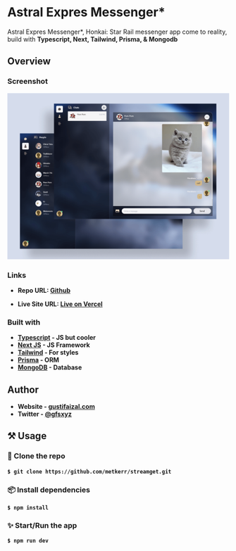 # Astral Expres Messenger\*

Astral Expres Messenger\*, Honkai: Star Rail messenger app come to reality, build with <b>Typescript, Next, Tailwind, Prisma, & Mongodb<b>

## Overview

### Screenshot

![Homepage](./shot.png)

### Links

- Repo URL: [Github](https://github.com/gfsxyz/astral-express-mesengger)

- Live Site URL: [Live on Vercel](https://astral-express-mesengger.vercel.app/)

### Built with

- [Typescript](https://www.typescriptlang.org/) - JS but cooler
- [Next JS](https://nextjs.org/) - JS Framework
- [Tailwind](https://tailwindcss.com/) - For styles
- [Prisma](https://www.prisma.io/) - ORM
- [MongoDB](https://www.mongodb.com/) - Database

## Author

- Website - [gustifaizal.com](https://gustifaizal.com/)
- Twitter - [@gfsxyz](https://twitter.com/gfsxyz)

## ⚒ Usage

### 👥 Clone the repo

```shell
$ git clone https://github.com/metkerr/streamget.git
```

### 📦 Install dependencies

```shell
$ npm install
```

### ✨ Start/Run the app

```shell
$ npm run dev
```
